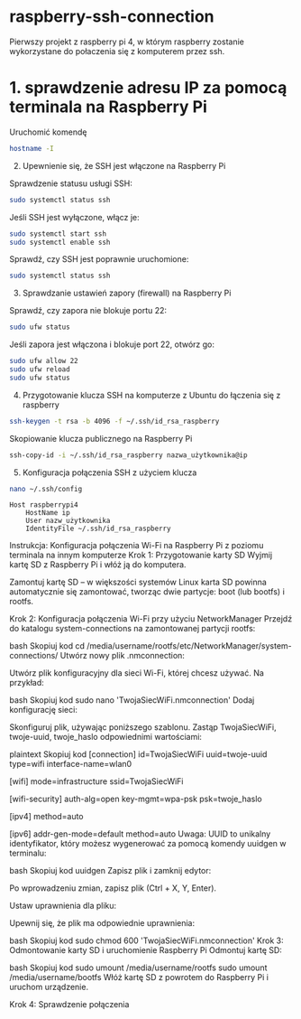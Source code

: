 # raspberry-ssh-connection

Pierwszy projekt z raspberry pi 4, w którym raspberry zostanie wykorzystane do połaczenia się z komputerem przez ssh.

# 1. sprawdzenie adresu IP za pomocą terminala na Raspberry Pi

Uruchomić komendę
```bash
hostname -I
```

2. Upewnienie się, że SSH jest włączone na Raspberry Pi

Sprawdzenie statusu usługi SSH:
```bash
sudo systemctl status ssh
```

Jeśli SSH jest wyłączone, włącz je:
```bash
sudo systemctl start ssh
sudo systemctl enable ssh
```

Sprawdź, czy SSH jest poprawnie uruchomione:
```bash
sudo systemctl status ssh
```

3. Sprawdzanie ustawień zapory (firewall) na Raspberry Pi

Sprawdź, czy zapora nie blokuje portu 22:
```bash
sudo ufw status
```

Jeśli zapora jest włączona i blokuje port 22, otwórz go:
```bash
sudo ufw allow 22
sudo ufw reload
sudo ufw status
```

4. Przygotowanie klucza SSH na komputerze z Ubuntu do łączenia się z raspberry

```bash
ssh-keygen -t rsa -b 4096 -f ~/.ssh/id_rsa_raspberry
```

Skopiowanie klucza publicznego na Raspberry Pi
```bash
ssh-copy-id -i ~/.ssh/id_rsa_raspberry nazwa_użytkownika@ip
```

5. Konfiguracja połączenia SSH z użyciem klucza
```bash
nano ~/.ssh/config
```

```
Host raspberrypi4
    HostName ip
    User nazw_użytkownika
    IdentityFile ~/.ssh/id_rsa_raspberry
```


Instrukcja: Konfiguracja połączenia Wi-Fi na Raspberry Pi z poziomu terminala na innym komputerze
Krok 1: Przygotowanie karty SD
Wyjmij kartę SD z Raspberry Pi i włóż ją do komputera.

Zamontuj kartę SD – w większości systemów Linux karta SD powinna automatycznie się zamontować, tworząc dwie partycje: boot (lub bootfs) i rootfs.

Krok 2: Konfiguracja połączenia Wi-Fi przy użyciu NetworkManager
Przejdź do katalogu system-connections na zamontowanej partycji rootfs:

bash
Skopiuj kod
cd /media/username/rootfs/etc/NetworkManager/system-connections/
Utwórz nowy plik .nmconnection:

Utwórz plik konfiguracyjny dla sieci Wi-Fi, której chcesz używać. Na przykład:

bash
Skopiuj kod
sudo nano 'TwojaSiecWiFi.nmconnection'
Dodaj konfigurację sieci:

Skonfiguruj plik, używając poniższego szablonu. Zastąp TwojaSiecWiFi, twoje-uuid, twoje_haslo odpowiednimi wartościami:

plaintext
Skopiuj kod
[connection]
id=TwojaSiecWiFi
uuid=twoje-uuid
type=wifi
interface-name=wlan0

[wifi]
mode=infrastructure
ssid=TwojaSiecWiFi

[wifi-security]
auth-alg=open
key-mgmt=wpa-psk
psk=twoje_haslo

[ipv4]
method=auto

[ipv6]
addr-gen-mode=default
method=auto
Uwaga: UUID to unikalny identyfikator, który możesz wygenerować za pomocą komendy uuidgen w terminalu:

bash
Skopiuj kod
uuidgen
Zapisz plik i zamknij edytor:

Po wprowadzeniu zmian, zapisz plik (Ctrl + X, Y, Enter).

Ustaw uprawnienia dla pliku:

Upewnij się, że plik ma odpowiednie uprawnienia:

bash
Skopiuj kod
sudo chmod 600 'TwojaSiecWiFi.nmconnection'
Krok 3: Odmontowanie karty SD i uruchomienie Raspberry Pi
Odmontuj kartę SD:

bash
Skopiuj kod
sudo umount /media/username/rootfs
sudo umount /media/username/bootfs
Włóż kartę SD z powrotem do Raspberry Pi i uruchom urządzenie.

Krok 4: Sprawdzenie połączenia
